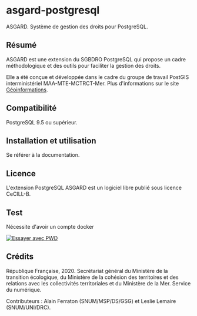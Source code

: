 # asgard-postgresql
ASGARD. Système de gestion des droits pour PostgreSQL.

## Résumé

ASGARD est une extension du SGBDRO PostgreSQL qui propose un cadre méthodologique et des outils pour faciliter la gestion des droits.

Elle a été conçue et développée dans le cadre du groupe de travail PostGIS interministériel MAA-MTE-MCTRCT-Mer. Plus d'informations sur le site [Géoinformations](www.geoinformations.developpement-durable.gouv.fr/-a3733.html).

## Compatibilité

PostgreSQL 9.5 ou supérieur.

## Installation et utilisation

Se référer à la documentation.

## Licence

L'extension PostgreSQL ASGARD est un logiciel libre publié sous licence CeCILL-B.

## Test
Nécessite d'avoir un compte docker

[![Essayer avec PWD](https://cdn.rawgit.com/play-with-docker/stacks/cff22438/assets/images/button.png)](http://play-with-docker.com?stack=https://raw.githubusercontent.com/jdlom/asgard-postgresql/test/docker-compose.yml)

## Crédits

République Française, 2020.
Secrétariat général du Ministère de la transition écologique, du Ministère de la cohésion des territoires et des relations avec les collectivités territoriales et du Ministère de la Mer.
Service du numérique.

Contributeurs : Alain Ferraton (SNUM/MSP/DS/GSG) et Leslie Lemaire (SNUM/UNI/DRC).
